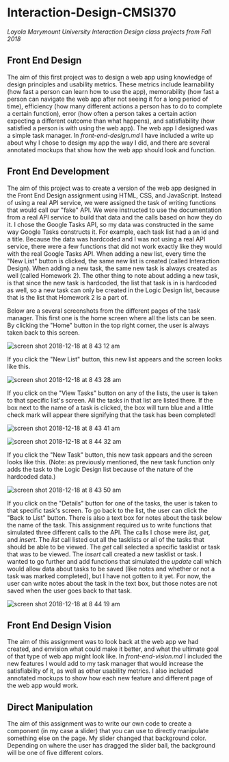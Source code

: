 # Interaction-Design-CMSI370
*Loyola Marymount University Interaction Design class projects from Fall 2018*

## Front End Design
The aim of this first project was to design a web app using knowledge of design principles and usability metrics. These metrics include learnability (how fast a person can learn how to use the app), memorability (how fast a person can navigate the web app after not seeing it for a long period of time), efficiency (how many different actions a person has to do to complete a certain function), error (how often a person takes a certain action expecting a different outcome than what happens), and satisfiability (how satisfied a person is with using the web app). The web app I designed was a simple task manager. In *front-end-design.md* I have included a write up about why I chose to design my app the way I did, and there are several annotated mockups that show how the web app should look and function.

## Front End Development
The aim of this project was to create a version of the web app designed in the Front End Design assignment using HTML, CSS, and JavaScript. Instead of using a real API service, we were assigned the task of writing functions that would call our "fake" API. We were instructed to use the documentation from a real API service to build that data and the calls based on how they do it. I chose the Google Tasks API, so my data was constructed in the same way Google Tasks constructs it. For example, each task list had a an id and a title. Because the data was hardcoded and I was not using a real API service, there were a few functions that did not work exactly like they would with the real Google Tasks API. When adding a new list, every time the "New List" button is clicked, the same new list is created (called Interaction Design). When adding a new task, the same new task is always created as well (called Homework 2). The other thing to note about adding a new task, is that since the new task is hardcoded, the list that task is in is hardcoded as well, so a new task can only be created in the Logic Design list, because that is the list that Homework 2 is a part of. 

Below are a several screenshots from the different pages of the task manager. This first one is the home screen where all the lists can be seen. By clicking the "Home" button in the top right corner, the user is always taken back to this screen.

![screen shot 2018-12-18 at 8 43 12 am](https://user-images.githubusercontent.com/31746937/50168885-48730b00-02a1-11e9-8bb9-7cd8218323a2.png)

If you click the "New List" button, this new list appears and the screen looks like this.

![screen shot 2018-12-18 at 8 43 28 am](https://user-images.githubusercontent.com/31746937/50169057-a869b180-02a1-11e9-98d6-50a9d850708e.png)

If you click on the "View Tasks" button on any of the lists, the user is taken to that specific list's screen. All the tasks in that list are listed there. If the box next to the name of a task is clicked, the box will turn blue and a little check mark will appear there signifying that the task has been completed!

![screen shot 2018-12-18 at 8 43 41 am](https://user-images.githubusercontent.com/31746937/50169182-e8c92f80-02a1-11e9-938a-b0532569dbc3.png)

![screen shot 2018-12-18 at 8 44 32 am](https://user-images.githubusercontent.com/31746937/50169641-d4396700-02a2-11e9-9902-236b1afb89ff.png)

If you click the "New Task" button, this new task appears and the screen looks like this. (Note: as previously mentioned, the new task function only adds the task to the Logic Design list because of the nature of the hardcoded data.)

![screen shot 2018-12-18 at 8 43 50 am](https://user-images.githubusercontent.com/31746937/50169301-2ded6180-02a2-11e9-961d-7f22918e4a78.png)

If you click on the "Details" button for one of the tasks, the user is taken to that specific task's screen. To go back to the list, the user can click the "Back to List" button. There is also a text box for notes about the task below the name of the task. This assignment required us to write functions that simulated three different calls to the API. The calls I chose were *list, get,* and *insert*. The *list* call listed out all the tasklists or all of the tasks that should be able to be viewed. The *get* call selected a specific tasklist or task that was to be viewed. The *insert* call created a new tasklist or task. I wanted to go further and add functions that simulated the *update* call which would allow data about tasks to be saved (like notes and whether or not a task was marked completed), but I have not gotten to it yet. For now, the user can write notes about the task in the text box, but those notes are not saved when the user goes back to that task.

![screen shot 2018-12-18 at 8 44 19 am](https://user-images.githubusercontent.com/31746937/50170011-c0423500-02a3-11e9-9b01-6ca17a08590d.png)

## Front End Design Vision
The aim of this assignment was to look back at the web app we had created, and envision what could make it better, and what the ultimate goal of that type of web app might look like. In *front-end-vision.md* I included the new features I would add to my task manager that would increase the satisfiability of it, as well as other usability metrics. I also included annotated mockups to show how each new feature and different page of the web app would work.

## Direct Manipulation
The aim of this assignment was to write our own code to create a component (in my case a slider) that you can use to directly manipulate something else on the page. My slider changed that background color. Depending on where the user has dragged the slider ball, the background will be one of five different colors. 






